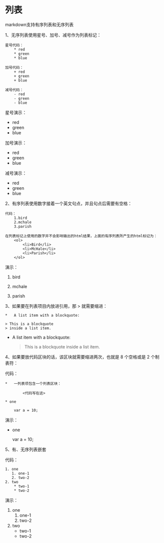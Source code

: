 # 列表

markdown支持有序列表和无序列表

1、无序列表使用星号、加号、减号作为列表标记：

    星号代码：
        * red
        * green
        * blue

    加号代码：
        + red
        + green
        + blue

    减号代码：
        - red
        - green
        - blue

星号演示：

* red
* green
* blue

加号演示：

+ red
+ green
+ blue
  
减号演示：

- red
- green
- blue

2、有序列表使用数字接着一个英文句点，并且句点后需要有空格：

    代码：
        1.bird
        2.mchale
        3.parish

    在列表标记上使用的数字并不会影响输出的html结果，上面的有序列表所产生的html标记为：
        <ol>
            <li>Bird</li>
            <li>McHale</li>
            <li>Parish</li>
        </ol>

演示：

1. bird

2. mchale

3. parish

3、如果要在列表项目内放进引用，那 > 就需要缩进：

    *   A list item with a blockquote:

    > This is a blockquote
    > inside a list item.

* A list item with a blockquote:
    > This is a blockquote
    > inside a list item.

4、如果要放代码区块的话，该区块就需要缩进两次，也就是 8 个空格或是 2 个制表符：

代码：

    *   一列表项包含一个列表区块：

            <代码写在这>

    * one

        var a = 10;

演示：

* one

    var a = 10;

5、有、无序列表嵌套

代码：

    1. one
       1. one-1
       2. two-2
    2. two
        * two-1
        * two-2

演示：

1. one
    1. one-1
    2. two-2
2. two
    * two-1
    * two-2

